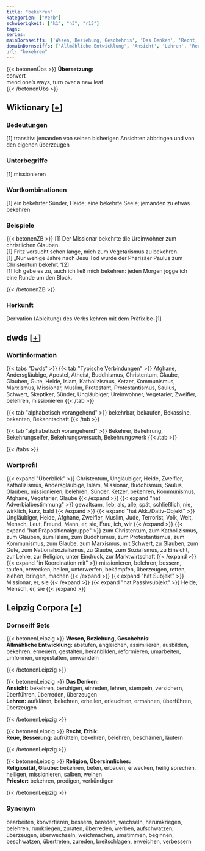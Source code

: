 ```yaml
---
title: "bekehren"
kategorien: ["Verb"]
schwierigkeit: ["k1", "h3", "r15"]
tags:
series:
mainDornseiffs: ['Wesen, Beziehung, Geschehnis', 'Das Denken', 'Recht, Ethik', 'Religion, Übersinnliches']
domainDornseiffs: ['Allmähliche Entwicklung', 'Ansicht', 'Lehren', 'Reue, Besserung', 'Religiosität, Glaube', 'Priester']
url: "bekehren"
---
```


{{< betonenÜbs >}}
**Übersetzung:**  
convert  
mend one’s ways, turn over a new leaf  
{{< /betonenÜbs >}}

## Wiktionary [[+](https://de.wiktionary.org/wiki/bekehren)]

### Bedeutungen
[1] transitiv: jemanden von seinen bisherigen Ansichten abbringen und von den eigenen überzeugen  

### Unterbegriffe
[1] missionieren  

### Wortkombinationen
[1] ein bekehrter Sünder, Heide; eine bekehrte Seele; jemanden zu etwas bekehren  

### Beispiele
{{< betonenZB >}}
[1] Der Missionar bekehrte die Ureinwohner zum christlichen Glauben.  
[1] Fritz versucht schon lange, mich zum Vegetarismus zu bekehren.  
[1] „Nur wenige Jahre nach Jesu Tod wurde der Pharisäer Paulus zum Christentum bekehrt.“[2]  
[1] Ich gebe es zu, auch ich ließ mich bekehren: jeden Morgen jogge ich eine Runde um den Block.  

{{< /betonenZB >}}
### Herkunft
Derivation (Ableitung) des Verbs kehren mit dem Präfix be-[1]  



## dwds [[+](https://www.dwds.de/wb/bekehren)]

### Wortinformation
{{< tabs "Dwds" >}}
{{< tab "Typische Verbindungen" >}}
Afghane, Andersgläubige, Apostel, Atheist, Buddhismus, Christentum, Glaube, Glauben, Gute, Heide, Islam, Katholizismus, Ketzer, Kommunismus, Marxismus, Missionar, Muslim, Protestant, Protestantismus, Saulus, Schwert, Skeptiker, Sünder, Ungläubiger, Ureinwohner, Vegetarier, Zweifler, belehren, missionieren
{{< /tab >}}

{{< tab "alphabetisch vorangehend" >}}
bekehrbar, bekaufen, Bekassine, bekanten, Bekanntschaft
{{< /tab >}}

{{< tab "alphabetisch vorangehend" >}}
Bekehrer, Bekehrung, Bekehrungseifer, Bekehrungsversuch, Bekehrungswerk
{{< /tab >}}

{{< /tabs >}}

### Wortprofil
{{< expand "Überblick" >}} Christentum, Ungläubiger, Heide, Zweifler, Katholizismus, Andersgläubige, Islam, Missionar, Buddhismus, Saulus, Glauben, missionieren, belehren, Sünder, Ketzer, bekehren, Kommunismus, Afghane, Vegetarier, Glaube {{< /expand >}}
{{< expand "hat Adverbialbestimmung" >}} gewaltsam, lieb, als, alle, spät, schließlich, nie, wirklich, kurz, bald {{< /expand >}}
{{< expand "hat Akk./Dativ-Objekt" >}} Ungläubiger, Heide, Afghane, Zweifler, Muslim, Jude, Terrorist, Volk, Welt, Mensch, Leut, Freund, Mann, er, sie, Frau, ich, wir {{< /expand >}}
{{< expand "hat Präpositionalgruppe" >}} zum Christentum, zum Katholizismus, zum Glauben, zum Islam, zum Buddhismus, zum Protestantismus, zum Kommunismus, zum Glaube, zum Marxismus, mit Schwert, zu Glauben, zum Gute, zum Nationalsozialismus, zu Glaube, zum Sozialismus, zu Einsicht, zur Lehre, zur Religion, unter Eindruck, zur Marktwirtschaft {{< /expand >}}
{{< expand "in Koordination mit" >}} missionieren, belehren, bessern, taufen, erwecken, heilen, unterwerfen, bekämpfen, überzeugen, retten, ziehen, bringen, machen {{< /expand >}}
{{< expand "hat Subjekt" >}} Missionar, er, sie {{< /expand >}}
{{< expand "hat Passivsubjekt" >}} Heide, Mensch, er, sie {{< /expand >}}

## Leipzig Corpora [[+](https://corpora.uni-leipzig.de/en/res?word=bekehren&corpusId=deu_newscrawl-public_2018)]

### Dornseiff Sets
{{< betonenLeipzig >}}
**Wesen, Beziehung, Geschehnis:**  
**Allmähliche Entwicklung:** abstufen, angleichen, assimilieren, ausbilden, bekehren, erneuern, gestalten, heranbilden, reformieren, umarbeiten, umformen, umgestalten, umwandeln  

{{< /betonenLeipzig >}}


{{< betonenLeipzig >}}
**Das Denken:**  
**Ansicht:** bekehren, beruhigen, einreden, lehren, stempeln, versichern, überführen, überreden, überzeugen  
**Lehren:** aufklären, bekehren, erhellen, erleuchten, ermahnen, überführen, überzeugen  

{{< /betonenLeipzig >}}


{{< betonenLeipzig >}}
**Recht, Ethik:**  
**Reue, Besserung:** aufrütteln, bekehren, belehren, beschämen, läutern  

{{< /betonenLeipzig >}}


{{< betonenLeipzig >}}
**Religion, Übersinnliches:**  
**Religiosität, Glaube:** bekehren, beten, erbauen, erwecken, heilig sprechen, heiligen, missionieren, salben, weihen  
**Priester:** bekehren, predigen, verkündigen  

{{< /betonenLeipzig >}}

### Synonym
bearbeiten, konvertieren, bessern, bereden, wechseln, herumkriegen, belehren, rumkriegen, zuraten, überreden, werben, aufschwatzen, überzeugen, überwechseln, weichmachen, umstimmen, beginnen, beschwatzen, übertreten, zureden, breitschlagen, erweichen, verbessern


